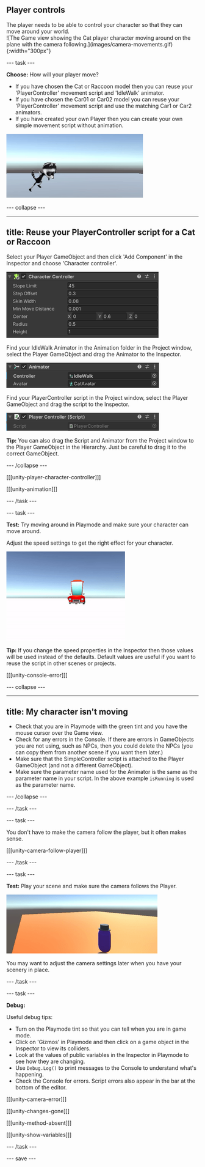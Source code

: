 ## Player controls

<div style="display: flex; flex-wrap: wrap">
<div style="flex-basis: 200px; flex-grow: 1; margin-right: 15px;">
The player needs to be able to control your character so that they can move around your world. 
</div>
<div>
![The Game view showing the Cat player character moving around on the plane with the camera following.](images/camera-movements.gif){:width="300px"}
</div>
</div>

--- task ---

**Choose:** How will your player move?
+ If you have chosen the Cat or Raccoon model then you can reuse your 'PlayerController' movement script and 'IdleWalk' animator. 
+ If you have chosen the Car01 or Car02 model you can reuse your 'PlayerController' movement script and use the matching Car1 or Car2 animators.
+ If you have created your own Player then you can create your own simple movement script without animation. 

![An animated gif showing the Raccoon character moving around on the plane](images/animated-char.gif)

--- collapse ---

---
title: Reuse your PlayerController script for a Cat or Raccoon
---

Select your Player GameObject and then click 'Add Component' in the Inspector and choose 'Character controller'.

![The Character controller component in the Inspector window with default settings.](images/character-controller.png)

Find your IdleWalk Animator in the Animation folder in the Project window, select the Player GameObject and drag the Animator to the Inspector. 

![The Animator component in the Inspector window with 'IdleWalk' populated.](images/animator-component.png)

Find your PlayerController script in the Project window, select the Player GameObject and drag the script to the Inspector. 

![The Script component in the Inspector window with 'Player Controller' script populated.](images/script-component.png)

**Tip:** You can also drag the Script and Animator from the Project window to the Player GameObject in the Hierarchy. Just be careful to drag it to the correct GameObject. 

--- /collapse ---

[[[unity-player-character-controller]]]

[[[unity-animation]]]

--- /task ---

--- task ---

**Test:** Try moving around in Playmode and make sure your character can move around. 

Adjust the speed settings to get the right effect for your character. 

![An animated gif showing the Car01 model moving with animation around on the plane](images/animated-car.gif)

**Tip:** If you change the speed properties in the Inspector then those values will be used instead of the defaults. Default values are useful if you want to reuse the script in other scenes or projects. 

[[[unity-console-error]]]

--- collapse ---

---
title: My character isn't moving
---

+ Check that you are in Playmode with the green tint and you have the mouse cursor over the Game view. 
+ Check for any errors in the Console. If there are errors in GameObjects you are not using, such as NPCs, then you could delete the NPCs (you can copy them from another scene if you want them later.)
+ Make sure that the SimpleController script is attached to the Player GameObject (and not a different GameObject).
+ Make sure the parameter name used for the Animator is the same as the parameter name in your script. In the above example `isRunning` is used as the parameter name.

--- /collapse ---

--- /task ---

--- task ---

You don't have to make the camera follow the player, but it often makes sense. 

[[[unity-camera-follow-player]]]

--- /task ---

--- task ---

**Test:** Play your scene and make sure the camera follows the Player. 

![An animated gif showing the camera following the player from a slightly elevated position.](images/camera-follow-player.gif)

You may want to adjust the camera settings later when you have your scenery in place. 


--- /task ---

--- task ---

**Debug:**

Useful debug tips:
- Turn on the Playmode tint so that you can tell when you are in game mode.
- Click on 'Gizmos' in Playmode and then click on a game object in the Inspector to view its colliders.
- Look at the values of public variables in the Inspector in Playmode to see how they are changing. 
- Use `Debug.Log()` to print messages to the Console to understand what's happening. 
- Check the Console for errors. Script errors also appear in the bar at the bottom of the editor. 

[[[unity-camera-error]]]

[[[unity-changes-gone]]]

[[[unity-method-absent]]]

[[[unity-show-variables]]]

--- /task ---

--- save ---
